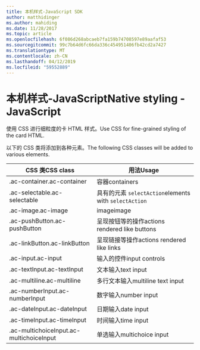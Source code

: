 ```yaml
---
title: 本机样式-JavaScript SDK
author: matthidinger
ms.author: mahiding
ms.date: 11/28/2017
ms.topic: article
ms.openlocfilehash: 6f086d268abcaeb7fa159b74708597e89aafaf53
ms.sourcegitcommit: 99c7b64d6fc66da336c454951406fb42cd2a7427
ms.translationtype: MT
ms.contentlocale: zh-CN
ms.lasthandoff: 04/12/2019
ms.locfileid: "59552889"
---
```

# <a name="native-styling---javascript"></a><span data-ttu-id="f7a17-102">本机样式-JavaScript</span><span class="sxs-lookup"><span data-stu-id="f7a17-102">Native styling - JavaScript</span></span>

<span data-ttu-id="f7a17-103">使用 CSS 进行细粒度的卡 HTML 样式。</span><span class="sxs-lookup"><span data-stu-id="f7a17-103">Use CSS for fine-grained styling of the card HTML.</span></span>

<span data-ttu-id="f7a17-104">以下的 CSS 类将添加到各种元素。</span><span class="sxs-lookup"><span data-stu-id="f7a17-104">The following CSS classes will be added to various elements.</span></span>

| <span data-ttu-id="f7a17-105">CSS 类</span><span class="sxs-lookup"><span data-stu-id="f7a17-105">CSS class</span></span> | <span data-ttu-id="f7a17-106">用法</span><span class="sxs-lookup"><span data-stu-id="f7a17-106">Usage</span></span> |
|---|---|
| <span data-ttu-id="f7a17-107">.ac-container</span><span class="sxs-lookup"><span data-stu-id="f7a17-107">.ac-container</span></span> | <span data-ttu-id="f7a17-108">容器</span><span class="sxs-lookup"><span data-stu-id="f7a17-108">containers</span></span> |
| <span data-ttu-id="f7a17-109">.ac-selectable</span><span class="sxs-lookup"><span data-stu-id="f7a17-109">.ac-selectable</span></span>  | <span data-ttu-id="f7a17-110">具有的元素 `selectAction`</span><span class="sxs-lookup"><span data-stu-id="f7a17-110">elements with `selectAction`</span></span> |
| <span data-ttu-id="f7a17-111">.ac-image</span><span class="sxs-lookup"><span data-stu-id="f7a17-111">.ac-image</span></span> | <span data-ttu-id="f7a17-112">image</span><span class="sxs-lookup"><span data-stu-id="f7a17-112">image</span></span> |
| <span data-ttu-id="f7a17-113">.ac-pushButton</span><span class="sxs-lookup"><span data-stu-id="f7a17-113">.ac-pushButton</span></span> | <span data-ttu-id="f7a17-114">呈现按钮等的操作</span><span class="sxs-lookup"><span data-stu-id="f7a17-114">actions rendered like buttons</span></span> |
| <span data-ttu-id="f7a17-115">.ac-linkButton</span><span class="sxs-lookup"><span data-stu-id="f7a17-115">.ac-linkButton</span></span>  | <span data-ttu-id="f7a17-116">呈现链接等操作</span><span class="sxs-lookup"><span data-stu-id="f7a17-116">actions rendered like links</span></span> |
| <span data-ttu-id="f7a17-117">.ac-input</span><span class="sxs-lookup"><span data-stu-id="f7a17-117">.ac-input</span></span> | <span data-ttu-id="f7a17-118">输入的控件</span><span class="sxs-lookup"><span data-stu-id="f7a17-118">input controls</span></span>|
| <span data-ttu-id="f7a17-119">.ac-textInput</span><span class="sxs-lookup"><span data-stu-id="f7a17-119">.ac-textInput</span></span>| <span data-ttu-id="f7a17-120">文本输入</span><span class="sxs-lookup"><span data-stu-id="f7a17-120">text input</span></span> |
| <span data-ttu-id="f7a17-121">.ac-multiline</span><span class="sxs-lookup"><span data-stu-id="f7a17-121">.ac-multiline</span></span> | <span data-ttu-id="f7a17-122">多行文本输入</span><span class="sxs-lookup"><span data-stu-id="f7a17-122">multiline text input</span></span> |
| <span data-ttu-id="f7a17-123">.ac-numberInput</span><span class="sxs-lookup"><span data-stu-id="f7a17-123">.ac-numberInput</span></span> | <span data-ttu-id="f7a17-124">数字输入</span><span class="sxs-lookup"><span data-stu-id="f7a17-124">number input</span></span>|
| <span data-ttu-id="f7a17-125">.ac-dateInput</span><span class="sxs-lookup"><span data-stu-id="f7a17-125">.ac-dateInput</span></span> | <span data-ttu-id="f7a17-126">日期输入</span><span class="sxs-lookup"><span data-stu-id="f7a17-126">date input</span></span>|
| <span data-ttu-id="f7a17-127">.ac-timeInput</span><span class="sxs-lookup"><span data-stu-id="f7a17-127">.ac-timeInput</span></span> | <span data-ttu-id="f7a17-128">时间输入</span><span class="sxs-lookup"><span data-stu-id="f7a17-128">time input</span></span> |
| <span data-ttu-id="f7a17-129">.ac-multichoiceInput</span><span class="sxs-lookup"><span data-stu-id="f7a17-129">.ac-multichoiceInput</span></span> | <span data-ttu-id="f7a17-130">单选输入</span><span class="sxs-lookup"><span data-stu-id="f7a17-130">multichoice input</span></span>|